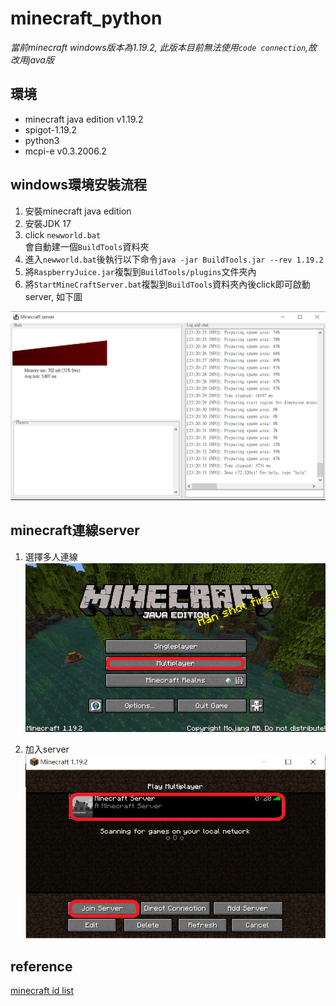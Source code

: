 # minecraft_python

_當前minecraft windows版本為1.19.2, 此版本目前無法使用`code connection`,故改用java版_

## 環境
* minecraft java edition v1.19.2
* spigot-1.19.2
* python3
* mcpi-e v0.3.2006.2  


## windows環境安裝流程
1. 安裝minecraft java edition
2. 安裝JDK 17
3. click `newworld.bat`  
會自動建一個`BuildTools`資料夾
4. 進入`newworld.bat`後執行以下命令`java -jar BuildTools.jar --rev 1.19.2`
5. 將`RaspberryJuice.jar`複製到`BuildTools/plugins`文件夾內
6. 將`StartMineCraftServer.bat`複製到`BuildTools`資料夾內後click即可啟動server, 如下圖

![spigot server](./assets/spigot.PNG)

## minecraft連線server
1. 選擇多人連線
![spigot server](./assets/multi-user.png)

2. 加入server
![spigot server](./assets/join.png)


## reference
[minecraft id list](https://minecraft-ids.grahamedgecombe.com/)